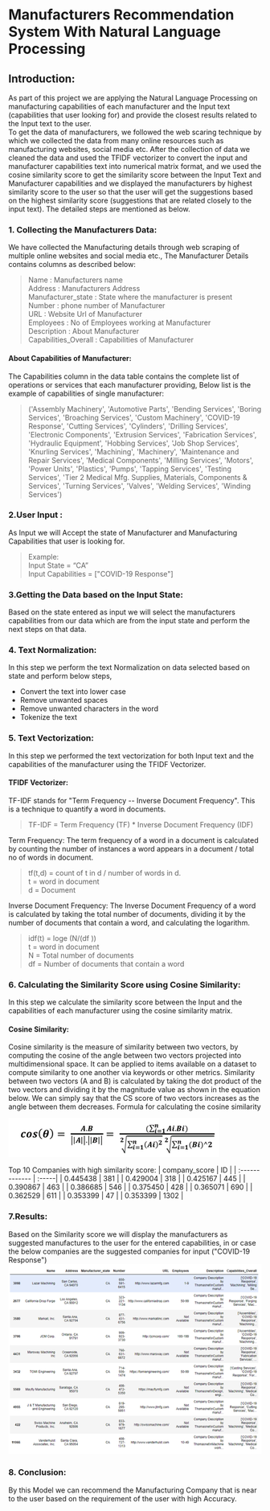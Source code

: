 # Manufacturers Recommendation System With Natural Language Processing

## Introduction:
As part of this project we are applying the Natural Language Processing on manufacturing capabilities of each manufacturer and the Input text (capabilities that user looking for) and provide the closest results related to the Input text to the user.\
To get the data of manufacturers, we followed the web scaring technique by which we collected the data from many online resources such as manufacturing websites, social media etc. After the collection of data we cleaned the data and used the TFIDF vectorizer to convert the input and manufacturer capabilities text into numerical matrix format, and we used the cosine similarity score to get the similarity score between the Input Text and Manufacturer capabilities and we displayed the manufacturers by highest similarity score to the user so that the user will get the suggestions based on the highest similarity score (suggestions that are related closely to the input text).
The detailed steps are mentioned as below.

### 1. Collecting the Manufacturers Data:
We have collected the Manufacturing details through web scraping of multiple online websites and social media etc., The Manufacturer Details contains columns as described below:
> Name       		  	          : Manufacturers name             
> Address                 		: Manufacturers Address\
> Manufacturer_state     	    : State where the manufacturer is present\
> Number                  		: phone number of Manufacturer\
> URL                     		: Website Url of Manufacturer\
> Employees               		: No of Employees working at Manufacturer\
> Description            		  : About Manufacturer\
> Capabilities_Overall    	  : Capabilities of Manufacturer
#### About Capabilities of Manufacturer:
The  Capabilities column in the data table contains the complete list of operations or services  that each manufacturer providing, 
Below list is the example of capabilities of single manufacturer:

> ('Assembly Machinery', 'Automotive Parts', 'Bending Services', 'Boring Services', 'Broaching Services', 'Custom Machinery', 'COVID-19 Response', 'Cutting Services', 'Cylinders',  'Drilling Services', 'Electronic Components', 'Extrusion Services', 'Fabrication Services', 'Hydraulic Equipment', 'Hobbing Services', 'Job Shop Services', 'Knurling Services', 'Machining', 'Machinery', 'Maintenance and Repair Services', 'Medical Components', 'Milling Services', 'Motors', 'Power Units', 'Plastics', 'Pumps', 'Tapping Services', 'Testing  Services', 'Tier 2 Medical Mfg. Supplies, Materials, Components & Services', 'Turning Services', 'Valves', 'Welding Services', 'Winding Services')

### 2.User Input :
As Input we will Accept  the state of Manufacturer and Manufacturing Capabilities that user is looking for.

> Example:\
> Input State = “CA” \
> Input Capabilities = ["COVID-19 Response"]

### 3.Getting the Data based on the Input State:
Based on the state entered as input we will select the manufacturers capabilities from our data which are from the input state and perform the next steps on that data.

### 4. Text Normalization:
In this step we perform the text Normalization on data selected based on state and perform below steps, 
*	Convert the text into lower case
*	Remove  unwanted spaces
*	Remove unwanted characters in the word
*	Tokenize the text

### 5. Text Vectorization:
In this step we performed the text vectorization for both Input text and the capabilities of the manufacturer using the TFIDF Vectorizer.
#### TFIDF Vectorizer:
TF-IDF stands for "Term Frequency -- Inverse Document Frequency". This is a technique to quantify a word in documents.

> TF-IDF = Term Frequency (TF) * Inverse Document Frequency (IDF)

Term Frequency:
The term frequency of a word in a document is calculated by counting the number of instances a word appears in a document / total no of words in document.

> tf(t,d) = count of t in d / number of words in d.\
> t =  word in document\
> d = Document

 Inverse Document Frequency:
The Inverse Document Frequency of a word is calculated by taking the total number of documents, dividing it by the number of documents that contain a word, and calculating the logarithm.

> idf(t) = loge (N/(df ))\
> t =  word in document \
> N =  Total number of documents\
> df = Number of documents that contain a word

### 6. Calculating the Similarity Score using Cosine Similarity:

In this step we calculate the similarity score between the Input and the capabilities of each manufacturer using the cosine similarity matrix.

#### Cosine Similarity:
Cosine similarity is the measure of similarity between two vectors, by computing the cosine of the angle between two vectors projected into multidimensional space. It can be applied to items available on a dataset to compute similarity to one another via keywords or other metrics. Similarity between two vectors (A and B) is calculated by taking the dot product of the two vectors and dividing it by the magnitude value as shown in the equation below. We can simply say that the CS score of two vectors increases as the angle between them decreases.
Formula for calculating the cosine similarity

![CS](https://github.com/PurushothamVadde/Manufacturers-Recommendation-System-With-Natural-Language-Processing/blob/master/images/Picture1.png)

Top 10 Companies with high similarity score:
| company_score  |  ID   |
| :------------- | :-----| 
|    0.445438    | 381   |
|    0.429004    | 318   |
|    0.425167    | 445   |
|    0.390867    | 463   |
|    0.386685    | 546   |
|    0.375450    | 428   |
|    0.365071    | 690   |
|    0.362529    | 611   |
|    0.353399    | 47    |
|    0.353399    | 1302  |


### 7.Results:

Based on the Similarity score we will display the manufacturers as suggested manufactures to the user for the entered capabilities, in or case the below companies are the suggested companies for input  ("COVID-19 Response")
![Results](https://github.com/PurushothamVadde/Manufacturers-Recommendation-System-With-Natural-Language-Processing/blob/master/images/Picture2.png)
### 8. Conclusion:
By this Model we can recommend the Manufacturing Company that is near to the user based on the requirement of the user with high Accuracy.


